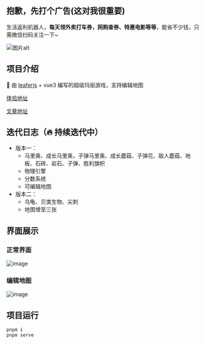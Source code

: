 ## 抱歉，先打个广告(这对我很重要)

生活返利机器人，**每天领外卖打车券，网购查券、特惠电影等等**，能省不少钱，只需微信扫码关注一下~

![图片alt](https://github.com/user-attachments/assets/ebc290c2-0b8f-4675-a9e0-d317bc4333f1 "图片title")

## 项目介绍

🍄 由 [leaferjs](https://www.leaferjs.com/ui/) + vue3 编写的超级玛丽游戏，支持编辑地图

[体验地址](https://hhzzcc.github.io/super-mario/dist/index.html#/)

[文章地址](https://juejin.cn/post/7392116075674828827)

## 迭代日志（🔥 持续迭代中）

- 版本一：
  - 马里奥、成长马里奥，子弹马里奥、成长蘑菇、子弹花、敌人蘑菇、地板、石砖、岩石、子弹、胜利旗帜
  - 物理引擎
  - 分数系统
  - 可编辑地图
- 版本二：
  - 乌龟、贝类生物、尖刺
  - 地图增至三张

## 界面展示

### 正常界面

![image](https://github.com/user-attachments/assets/5dfaab6e-d311-47e8-ac08-918d6f3f2149)

### 编辑地图

![image](https://github.com/user-attachments/assets/708d95de-1f30-4ec6-a44b-b01e576273fd)

## 项目运行

```
pnpm i
pnpm serve
```
